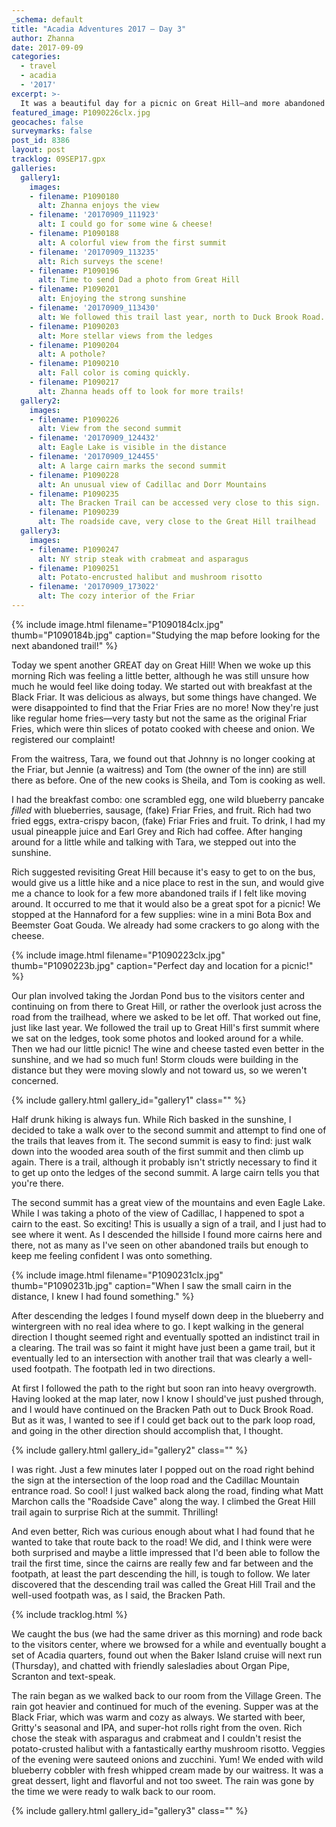 ```yaml
---
_schema: default
title: "Acadia Adventures 2017 – Day 3"
author: Zhanna
date: 2017-09-09
categories:
  - travel
  - acadia
  - '2017'
excerpt: >-
  It was a beautiful day for a picnic on Great Hill—and more abandoned trail finding!
featured_image: P1090226clx.jpg
geocaches: false
surveymarks: false
post_id: 8386
layout: post
tracklog: 09SEP17.gpx
galleries:
  gallery1:
    images:
    - filename: P1090180
      alt: Zhanna enjoys the view
    - filename: '20170909_111923'
      alt: I could go for some wine & cheese!
    - filename: P1090188
      alt: A colorful view from the first summit
    - filename: '20170909_113235'
      alt: Rich surveys the scene!
    - filename: P1090196
      alt: Time to send Dad a photo from Great Hill
    - filename: P1090201
      alt: Enjoying the strong sunshine
    - filename: '20170909_113430'
      alt: We followed this trail last year, north to Duck Brook Road.
    - filename: P1090203
      alt: More stellar views from the ledges
    - filename: P1090204
      alt: A pothole?
    - filename: P1090210
      alt: Fall color is coming quickly.
    - filename: P1090217
      alt: Zhanna heads off to look for more trails! 
  gallery2:
    images:
    - filename: P1090226
      alt: View from the second summit
    - filename: '20170909_124432'
      alt: Eagle Lake is visible in the distance
    - filename: '20170909_124455'
      alt: A large cairn marks the second summit
    - filename: P1090228
      alt: An unusual view of Cadillac and Dorr Mountains
    - filename: P1090235
      alt: The Bracken Trail can be accessed very close to this sign.
    - filename: P1090239
      alt: The roadside cave, very close to the Great Hill trailhead    
  gallery3:
    images:
    - filename: P1090247
      alt: NY strip steak with crabmeat and asparagus
    - filename: P1090251
      alt: Potato-encrusted halibut and mushroom risotto
    - filename: '20170909_173022'
      alt: The cozy interior of the Friar   
---
```


{% include image.html filename="P1090184clx.jpg" thumb="P1090184b.jpg" caption="Studying the map before looking for the next abandoned trail!" %}

Today we spent another GREAT day on Great Hill! When we woke up this morning Rich was feeling a little better, although he was still unsure how much he would feel like doing today. We started out with breakfast at the Black Friar.  It was delicious as always, but some things have changed. We were disappointed to find that the Friar Fries are no more! Now they're just like regular home fries—very tasty but not the same as the original Friar Fries, which were thin slices of potato cooked with cheese and onion. We registered our complaint!

From the waitress, Tara, we found out that Johnny <!-- ("oh, we had another name for him", said the waitress)--> is no longer cooking at the Friar, but Jennie (a waitress) and Tom (the owner of the inn) are still there as before.  One of the new cooks is Sheila, and Tom is cooking as well. 

I had the breakfast combo: one scrambled egg, one wild blueberry pancake _filled_ with blueberries, sausage, (fake) Friar Fries, and fruit.  Rich had two fried eggs, extra-crispy bacon,  (fake) Friar Fries and fruit.  To drink, I had my usual pineapple juice and Earl Grey and Rich had coffee.  After hanging around for a little while and talking with Tara, we stepped out into the sunshine. 

Rich suggested revisiting Great Hill because it's easy to get to on the bus, would give us a little hike and a nice place to rest in the sun, and would give me a chance to look for a few more abandoned trails if I felt like moving around. It occurred to me that it would also be a great spot for a picnic! We stopped at the Hannaford for a few supplies: wine in a mini Bota Box and Beemster Goat Gouda. We already had some crackers to go along with the cheese.

{% include image.html filename="P1090223clx.jpg" thumb="P1090223b.jpg" caption="Perfect day and location for a picnic!" %}

Our plan involved taking the Jordan Pond bus to the visitors center and continuing on from there to Great Hill, or rather the overlook just across the road from the trailhead, where we asked to be let off. That worked out fine, just like last year. We followed the trail up to Great Hill's first summit where we sat on the ledges, took some photos and looked around for a while.  Then we had our little picnic! The wine and cheese tasted even better in the sunshine, and we had so much fun!  Storm clouds were building in the distance but they were moving slowly and not toward us, so we weren't concerned.

{% include gallery.html gallery_id="gallery1" class="" %}

Half drunk hiking is always fun. While Rich basked in the sunshine, I decided to take a walk over to the second summit and attempt to find one of the trails that leaves from it. The second summit is easy to find: just walk down into the wooded area south of the first summit and then climb up again. There is a trail, although it probably isn't strictly necessary to find it to get up onto the ledges of the second summit. A large cairn tells you that you're there. 

The second summit has a great view of the mountains and even Eagle Lake.  While I was taking a photo of the view of Cadillac, I happened to spot a cairn to the east. So exciting! This is usually a sign of a trail, and I just had to see where it went. As I descended the hillside I found more cairns here and there, not as many as I've seen on other abandoned trails but enough to keep me feeling confident I was onto something. 

{% include image.html filename="P1090231clx.jpg" thumb="P1090231b.jpg" caption="When I saw the small cairn in the distance, I knew I had found something." %}

After descending the ledges I found myself down deep in the blueberry and wintergreen with no real idea where to go. I kept walking in the general direction I thought seemed right and eventually spotted an indistinct trail in a clearing. The trail was so faint it might have just been a game trail, but it eventually led to an intersection with another trail that was clearly a well-used footpath. The footpath led in two directions.  

At first I followed the path to the right but soon ran into heavy overgrowth. Having looked at the map later, now I know I should've just pushed through, and I would have continued on the Bracken Path out to Duck Brook Road.  But as it was, I wanted to see if I could get back out to the park loop road, and going in the other direction should accomplish that, I thought.  

{% include gallery.html gallery_id="gallery2" class="" %}

I was right.  Just a few minutes later I popped out on the road right behind the sign at the intersection of the loop road and the Cadillac Mountain entrance road. So cool! I just walked back along the road, finding what Matt Marchon calls the "Roadside Cave" along the way.  I climbed the Great Hill trail again to surprise Rich at the summit. Thrilling! 

And even better, Rich was curious enough about what I had found that he wanted to take that route back to the road! We did, and I think were were both surprised and maybe a little impressed that I'd been able to follow the trail the first time, since the cairns are really few and far between and the footpath, at least the part descending the hill, is tough to follow. We later discovered that the descending trail was called the Great Hill Trail and the well-used footpath was, as I said, the Bracken Path.

{% include tracklog.html %}

We caught the bus (we had the same driver as this morning) and rode back to the visitors center, where we browsed for a while and eventually bought a set of Acadia quarters, found out when the Baker Island cruise will next run (Thursday), and chatted with friendly salesladies about Organ Pipe, Scranton and text-speak.

The rain began as we walked back to our room from the Village Green. The rain got heavier and continued for much of the evening.  Supper was at the Black Friar, which was warm and cozy as always.  We started with beer, Gritty's seasonal and IPA, and super-hot rolls right from the oven. Rich chose the steak with asparagus and crabmeat and I couldn't resist the potato-crusted halibut with a fantastically earthy mushroom risotto.  Veggies of the evening were sauteed onions and zucchini. Yum! We ended with wild blueberry cobbler with fresh whipped cream made by our waitress.  It was a great dessert, light and flavorful and not too sweet. The rain was gone by the time we were ready to walk back to our room. 

{% include gallery.html gallery_id="gallery3" class="" %}